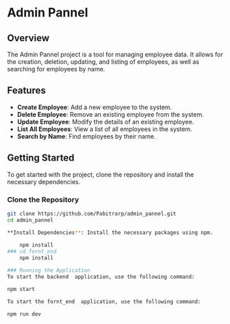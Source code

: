 # Admin Pannel

## Overview
The Admin Pannel project is a tool for managing employee data. It allows for the creation, deletion, updating, and listing of employees, as well as searching for employees by name.

## Features
- **Create Employee**: Add a new employee to the system.
- **Delete Employee**: Remove an existing employee from the system.
- **Update Employee**: Modify the details of an existing employee.
- **List All Employees**: View a list of all employees in the system.
- **Search by Name**: Find employees by their name.

## Getting Started
To get started with the project, clone the repository and install the necessary dependencies.

### Clone the Repository
```bash
git clone https://github.com/Pabitrarp/admin_pannel.git
cd admin_pannel

**Install Dependencies**: Install the necessary packages using npm.
    
    npm install
### cd fornt_end
    npm install

### Running the Application
To start the backend  application, use the following command:

npm start

To start the fornt_end  application, use the following command:

npm run dev

